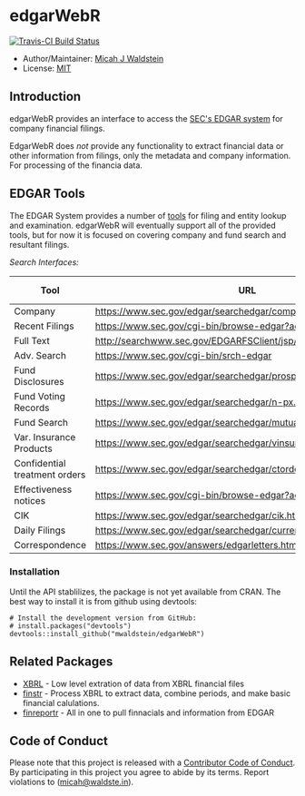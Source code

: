 # edgarWebR

[![Travis-CI Build
Status](https://travis-ci.org/mwaldstein/edgarWebR.svg?branch=master)](https://travis-ci.org/mwaldstein/edgarWebR)

* Author/Maintainer: [Micah J Waldstein](https://micah.waldste.in)
* License: [MIT](https://opensource.org/licenses/MIT)

## Introduction
edgarWebR provides an interface to access the [SEC's EDGAR
system](https://www.sec.gov/edgar/searchedgar/webusers.htm) for company
financial filings.

EdgarWebR does *not* provide any functionality to extract financial data or
other information from filings, only the metadata and company information. For
processing of the financia data.

## EDGAR Tools

The EDGAR System provides a number of [tools](https://www.sec.gov/edgar/searchedgar/webusers.htm)
for filing and entity lookup and examination. edgarWebR will eventually support
all of the provided tools, but for now it is focused on covering company and
fund search and resultant filings.

*Search Interfaces:*

| Tool | URL | edgarWebR function(s) |
| --- | --- | --- |
| Company | https://www.sec.gov/edgar/searchedgar/companysearch.html | `company_information` |
| Recent Filings | https://www.sec.gov/cgi-bin/browse-edgar?action=getcurrent | N/A |
| Full Text | http://searchwww.sec.gov/EDGARFSClient/jsp/EDGAR_MainAccess.jsp | N/A |
| Adv. Search | https://www.sec.gov/cgi-bin/srch-edgar | N/A |
| Fund Disclosures | https://www.sec.gov/edgar/searchedgar/prospectus.htm | N/A |
| Fund Voting Records | https://www.sec.gov/edgar/searchedgar/n-px.htm | N/A |
| Fund Search | https://www.sec.gov/edgar/searchedgar/mutualsearch.html | `fund_search` |
| Var. Insurance Products | https://www.sec.gov/edgar/searchedgar/vinsurancesearch.html | N/A |
| Confidential treatment orders | https://www.sec.gov/edgar/searchedgar/ctorders.htm | N/A |
| Effectiveness notices | https://www.sec.gov/cgi-bin/browse-edgar?action=geteffect | N/A |
| CIK | https://www.sec.gov/edgar/searchedgar/cik.htm | N/A |
| Daily Filings | https://www.sec.gov/edgar/searchedgar/currentevents.htm | N/A |
| Correspondence | https://www.sec.gov/answers/edgarletters.htm | N/A |


### Installation
Until the API stablilizes, the package is not yet available from CRAN. The best
way to install it is from github using devtools:
```{r}
# Install the development version from GitHub:
# install.packages("devtools")
devtools::install_github("mwaldstein/edgarWebR")
```

## Related Packages
 * [XBRL](https://cran.r-project.org/web/packages/XBRL/index.html) - Low level
   extration of data from XBRL financial files
 * [finstr](https://github.com/bergant/finstr) - Process XBRL to extract data,
   combine periods, and make basic financial calulations.
 * [finreportr](https://github.com/sewardlee337/finreportr) - All in one to
   pull finnacials and information from EDGAR

Code of Conduct
---------------
Please note that this project is released with a [Contributor Code of
Conduct](CONDUCT.md). By participating in this project you agree to abide by
its terms. Report violations to (micah@waldste.in).
